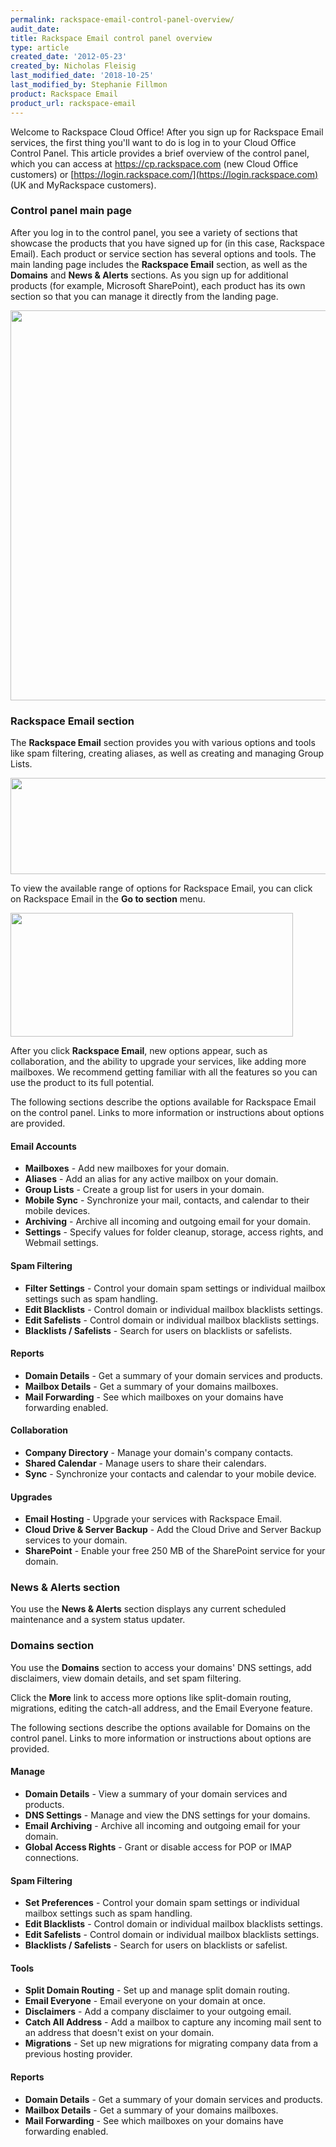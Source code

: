 ```yaml
---
permalink: rackspace-email-control-panel-overview/
audit_date:
title: Rackspace Email control panel overview
type: article
created_date: '2012-05-23'
created_by: Nicholas Fleisig
last_modified_date: '2018-10-25'
last_modified_by: Stephanie Fillmon
product: Rackspace Email
product_url: rackspace-email
---
```


Welcome to Rackspace Cloud Office! After you sign up for Rackspace Email
services, the first thing you'll want to do is log in to your Cloud
Office Control Panel. This article provides a brief overview of the
control panel, which you can access at <https://cp.rackspace.com> (new
Cloud Office customers) or
[https://login.rackspace.com/](https://login.rackspace.com) (UK and
MyRackspace customers).

### Control panel main page

After you log in to the control panel, you see a variety of sections
that showcase the products that you have signed up for (in this case,
Rackspace Email). Each product or service section has several options
and tools. The main landing page includes the
**Rackspace Email** section, as well as the **Domains** and **News & Alerts** sections. As you sign up for additional products
(for example, Microsoft SharePoint), each product has its own section so
that you can manage it directly from the landing page.

<img src="{% asset_path rackspace-email/rackspace-email-control-panel-overview/CP_Main.png %}" width="761" height="624" />

### Rackspace Email section

The **Rackspace Email** section provides you with various options and
tools like spam filtering, creating aliases, as well as creating and
managing Group Lists.

<img src="{% asset_path rackspace-email/rackspace-email-control-panel-overview/RSE_Section.png %}" width="553" height="154" />

To view the available range of options for Rackspace Email, you can
click on Rackspace Email in the **Go to section** menu.

<img src="{% asset_path rackspace-email/rackspace-email-control-panel-overview/Go_To_Section.png %}" width="452" height="198" />

After you click **Rackspace Email**, new options appear, such as
collaboration, and the ability to upgrade your services, like adding
more mailboxes. We recommend getting familiar with all the features so
you can use the product to its full potential.

The following sections describe the options available for Rackspace
Email on the control panel. Links to more information or instructions
about options are provided.

#### Email Accounts

- **Mailboxes** - Add new mailboxes for your domain.
- **Aliases** - Add an alias for any active mailbox on your domain.
- **Group Lists** - Create a group list for users in your domain.
- **Mobile Sync** - Synchronize your mail, contacts, and calendar to
    their mobile devices.
- **Archiving** - Archive all incoming and outgoing email for
    your domain.
- **Settings** - Specify values for folder cleanup, storage, access
    rights, and Webmail settings.

#### Spam Filtering

- **Filter Settings** - Control your domain spam settings or
    individual mailbox settings such as spam handling.
- **Edit Blacklists** - Control domain or individual mailbox
    blacklists settings.
- **Edit Safelists** - Control domain or individual mailbox
    blacklists settings.
- **Blacklists / Safelists** - Search for users on blacklists
    or safelists.

#### Reports

- **Domain Details** - Get a summary of your domain services
    and products.
- **Mailbox Details** - Get a summary of your domains mailboxes.
- **Mail Forwarding** - See which mailboxes on your domains have
    forwarding enabled.

#### Collaboration

- **Company Directory** - Manage your domain's company contacts.
- **Shared Calendar** - Manage users to share their calendars.
- **Sync** - Synchronize your contacts and calendar to your
    mobile device.

#### Upgrades

- **Email Hosting** - Upgrade your services with Rackspace Email.
- **Cloud Drive & Server Backup** - Add the Cloud Drive and Server
    Backup services to your domain.
- **SharePoint** - Enable your free 250 MB of the SharePoint service
    for your domain.

### News & Alerts section

You use the **News & Alerts** section displays any current scheduled maintenance and a system status updater.

### Domains section

You use the **Domains** section to access your domains' DNS settings,
add disclaimers, view domain details, and set spam filtering.

Click the **More** link to access more options like split-domain
routing, migrations, editing the catch-all address, and the Email
Everyone feature.

The following sections describe the options available for Domains on the
control panel. Links to more information or instructions about options
are provided.

#### Manage

- **Domain Details** - View  a summary of your domain services
    and products.
- **DNS Settings** - Manage and view the DNS settings for
    your domains.
- **Email Archiving** - Archive all incoming and outgoing email for
    your domain.
- **Global Access Rights** - Grant or disable access for POP or
    IMAP connections.

#### Spam Filtering

- **Set Preferences** - Control your domain spam settings or
    individual mailbox settings such as spam handling.
- **Edit Blacklists** - Control domain or individual mailbox
    blacklists settings.
- **Edit Safelists** - Control domain or individual mailbox
    blacklists settings.
- **Blacklists / Safelists** - Search for users on blacklists
    or safelist.

#### Tools

- **Split Domain Routing** - Set up and manage split domain routing.
- **Email Everyone** - Email everyone on your domain at once.
- **Disclaimers** - Add a company disclaimer to your outgoing email.
- **Catch All Address** - Add a mailbox to capture any incoming mail
    sent to an address that doesn't exist on your domain.
- **Migrations** - Set up new migrations for migrating company data
    from a previous hosting provider.

#### Reports

- **Domain Details** - Get a summary of your domain services and products.
- **Mailbox Details** - Get a summary of your domains mailboxes.
- **Mail Forwarding** - See which mailboxes on your domains have forwarding enabled.
